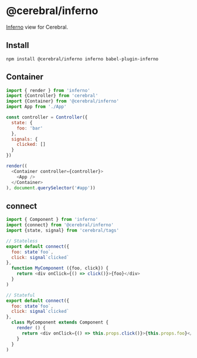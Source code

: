 # @cerebral/inferno

[Inferno](http://infernojs.org) view for Cerebral.

## Install

`npm install @cerebral/inferno inferno babel-plugin-inferno`

## Container
```js
import { render } from 'inferno'
import {Controller} from 'cerebral'
import {Container} from '@cerebral/inferno'
import App from './App'

const controller = Controller({
  state: {
    foo: 'bar'
  },
  signals: {
    clicked: []
  }
})

render((
  <Container controller={controller}>
    <App />
  </Container>
), document.querySelector('#app'))
```

## connect
```js
import { Component } from 'inferno'
import {connect} from '@cerebral/inferno'
import {state, signal} from 'cerebral/tags'

// Stateless
export default connect({
  foo: state`foo`,
  click: signal`clicked`
},
  function MyComponent ({foo, click}) {
    return <div onClick={() => click()}>{foo}</div>
  }
)

// Stateful
export default connect({
  foo: state`foo`,
  click: signal`clicked`
},
  class MyComponent extends Component {
    render () {
      return <div onClick={() => this.props.click()}>{this.props.foo}</div>
    }
  }
)
```
